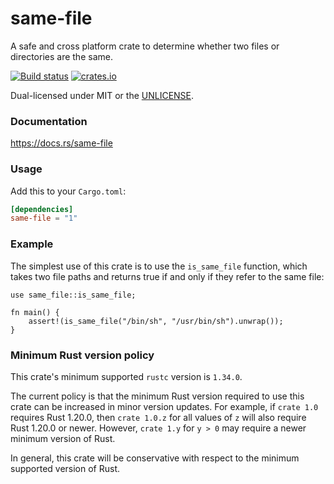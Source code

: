 same-file
=========
A safe and cross platform crate to determine whether two files or directories
are the same.

[![Build status](https://github.com/BurntSushi/same-file/workflows/ci/badge.svg)](https://github.com/BurntSushi/same-file/actions)
[![crates.io](https://img.shields.io/crates/v/same-file.svg)](https://crates.io/crates/same-file)

Dual-licensed under MIT or the [UNLICENSE](https://unlicense.org/).

### Documentation

https://docs.rs/same-file

### Usage

Add this to your `Cargo.toml`:

```toml
[dependencies]
same-file = "1"
```

### Example

The simplest use of this crate is to use the `is_same_file` function, which
takes two file paths and returns true if and only if they refer to the same
file:

```rust,no_run
use same_file::is_same_file;

fn main() {
    assert!(is_same_file("/bin/sh", "/usr/bin/sh").unwrap());
}
```

### Minimum Rust version policy

This crate's minimum supported `rustc` version is `1.34.0`.

The current policy is that the minimum Rust version required to use this crate
can be increased in minor version updates. For example, if `crate 1.0` requires
Rust 1.20.0, then `crate 1.0.z` for all values of `z` will also require Rust
1.20.0 or newer. However, `crate 1.y` for `y > 0` may require a newer minimum
version of Rust.

In general, this crate will be conservative with respect to the minimum
supported version of Rust.
